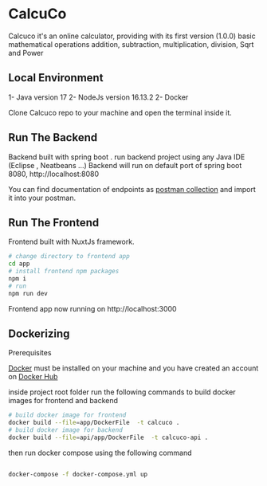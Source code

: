 # CalcuCo

Calcuco it's an online calculator, providing with its first version (1.0.0)
basic mathematical operations addition, subtraction, multiplication, division, Sqrt and Power

## Local Environment
1- Java version 17
2- NodeJs version 16.13.2 
2- Docker


Clone Calcuco repo to your machine and open the terminal inside it.

## Run The Backend
Backend built with spring boot . 
run backend project using  any Java IDE (Eclipse , Neatbeans ...)
Backend will run on default port of spring boot 8080, http://localhost:8080

You can  find documentation of endpoints as [postman collection](https://www.getpostman.com/collections/c2523dfa9b2ed8aba9ab)  and import it into your postman.

## Run The Frontend
Frontend built with NuxtJs framework.
```bash
# change directory to frontend app
cd app
# install frontend npm packages
npm i 
# run 
npm run dev
```
Frontend app now running on http://localhost:3000

## Dockerizing

Prerequisites

[Docker](https://docs.docker.com/get-started/) must be installed on your machine and you have created an  account on [Docker Hub](https://hub.docker.com/)

inside project root folder run the following commands to build  docker images for frontend and backend
```bash
# build docker image for frontend
docker build --file=app/DockerFile  -t calcuco .
# build docker image for backend
docker build --file=api/app/DockerFile  -t calcuco-api .

```
then run docker compose using the following command

```bash

docker-compose -f docker-compose.yml up

```

